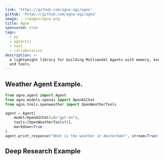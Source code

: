 ```yaml
---
link: 'https://github.com/agno-agi/agno'
github: 'https://github.com/agno-agi/agno'
image: ../images/agno.png
title: Agno
sponsored: true
tags:
  - py
  - agnostic
  - tool
  - collaboration
description: >-
  a lightweight library for building Multimodal Agents with memory, knowledge
  and tools.
---
```


## Weather Agent Example.

```py
from agno.agent import Agent
from agno.models.openai import OpenAIChat
from agno.tools.openweather import OpenWeatherTools

agent = Agent(
    model=OpenAIChat(id="gpt-4o"),
    tools=[OpenWeatherTools()],
    markdown=True
)
agent.print_response("What is the weather in Amsterdam?", stream=True)
```


## Deep Research Example

